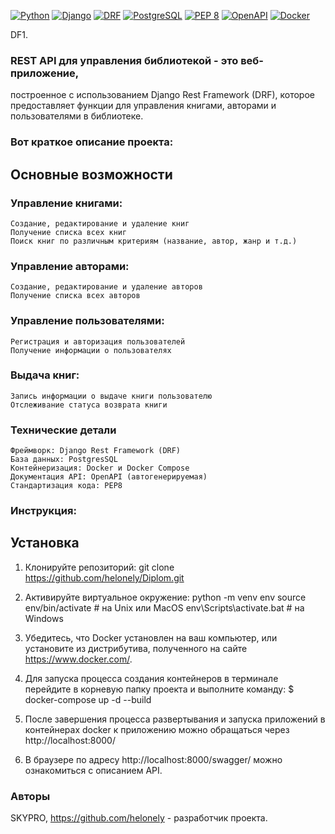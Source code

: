 [![Python](https://img.shields.io/badge/-Python-464646?style=flat-square&logo=Python)](https://www.python.org/)
[![Django](https://img.shields.io/badge/-Django-464646?style=flat-square&logo=Django)](https://www.djangoproject.com/)
[![DRF](https://img.shields.io/badge/-DRF-464646?style=flat-square&logo=django)](https://www.django-rest-framework.org/)
[![PostgreSQL](https://img.shields.io/badge/-PostgreSQL-464646?style=flat-square&logo=PostgreSQL)](https://www.postgresql.org/)
[![PEP 8](https://img.shields.io/badge/code%20style-pep8-orange.svg)](https://www.python.org/dev/peps/pep-0008/)
[![OpenAPI](https://img.shields.io/badge/OpenAPI-3.0.0-yellowgreen.svg)](https://swagger.io/specification/)
[![Docker](https://img.shields.io/badge/Docker-%230db7ed.svg?style=for-the-badge&logo=docker&logoColor=white)](https://hub.docker.com/)

DF1.
### REST API для управления библиотекой - это веб-приложение,
построенное с использованием Django Rest Framework (DRF),
которое предоставляет функции для управления книгами,
авторами и пользователями в библиотеке. 

### Вот краткое описание проекта:
## Основные возможности
### Управление книгами:
    Создание, редактирование и удаление книг
    Получение списка всех книг
    Поиск книг по различным критериям (название, автор, жанр и т.д.)
### Управление авторами:
    Создание, редактирование и удаление авторов
    Получение списка всех авторов
### Управление пользователями:
    Регистрация и авторизация пользователей
    Получение информации о пользователях
### Выдача книг:
    Запись информации о выдаче книги пользователю
    Отслеживание статуса возврата книги
### Технические детали
    Фреймворк: Django Rest Framework (DRF)
    База данных: PostgresSQL
    Контейнеризация: Docker и Docker Compose
    Документация API: OpenAPI (автогенерируемая)
    Стандартизация кода: PEP8

### Инструкция:
## Установка
1. Клонируйте репозиторий:
    git clone https://github.com/helonely/Diplom.git
2. Активируйте виртуальное окружение:
    python -m venv env
    source env/bin/activate  # на Unix или MacOS
    env\Scripts\activate.bat  # на Windows
3. Убедитесь, что Docker установлен на ваш компьютер, или установите из дистрибутива, полученного на сайте https://www.docker.com/. 

4. Для запуска процесса создания контейнеров в терминале перейдите в корневую папку проекта и выполните команду:
    $ docker-compose up -d --build

5. После завершения процесса развертывания и запуска приложений в контейнерах docker к приложению можно обращаться через http://localhost:8000/

6. В браузере по адресу http://localhost:8000/swagger/ можно ознакомиться с описанием API.

### Авторы
SKYPRO,
https://github.com/helonely - разработчик проекта.
